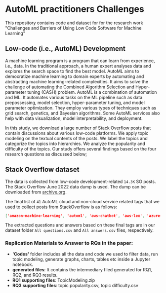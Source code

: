 # AutoML practitioners Challenges
This repository contains code and dataset for for the research work "Challenges and Barriers of Using Low Code Software for Machine Learning"


## Low-code (i.e., AutoML) Development
A machine learning program is a program that can learn from experience, i.e., data. In the traditional approach, a human expert analyses data and explores the search space to find the best model. AutoML aims to democratize machine learning to domain experts by automating and abstracting machine learning-related complexities. It aims to solve the challenge of automating the Combined Algorithm Selection and Hyper-parameter tuning (CASH) problem. AutoML is a combination of automation and ML. It automates various tasks on the ML pipeline such as data prepossessing, model selection, hyper-parameter tuning, and model parameter optimization. They employ various types of techniques such as grid search, genetics, and Bayesian algorithms. Some AutoML services also help with data visualization, model interpretability, and deployment.

In this study, we download a large number of Stack Overflow posts that contain discussions about various low-code platforms. We apply topic modeling on the textual contents of the posts. We label the topics and categorize the topics into hierarchies. We analyze the popularity and difficulty of the topics. Our study offers several findings based on the four research questions as discussed below;

## Stack Overflow dataset
The data is collected from low-code development-related `14.3K` SO posts. The Stack Overflow June 2022 data dump is used. The dump can be downloaded from [archive.org](archive.org).

The final list of `41` AutoML cloud and non-cloud service related tags that we used to collect posts from StackOverflow is as follows:

```json
['amazon-machine-learning', 'automl', 'aws-chatbot', 'aws-lex', 'azure-machine-learning-studio', 'azure-machine-learning-workbench', 'azureml', 'azureml-python-sdk', 'azuremlsdk', 'driverless-ai', 'ensemble-learning', 'gbm', 'google-cloud-automl-nl', 'google-cloud-vertex-ai', 'google-natural-language', 'h2o.ai', 'h2o4gpu', 'mlops', 'sparkling-water', 'splunk-calculation', 'splunk-dashboard', 'splunk-query', 'splunk-sdk', 'amazon-sagemaker', 'tpot', 'auto-sklearn', 'rapidminer', 'pycaret', 'amazon-lex', 'auto-keras', 'bigml', 'dataiku', 'datarobot', 'google-cloud-automl', 'h2o', 'mljar', 'splunk', 'transmogrifai', 'ludwig', 'azure-machine-learning-service', 'pycaret']
```

The extracted questions and answers based on these final tags are in our dataset folder `All questions.csv` and `All answers.csv` files, respectively.

### Replication Materials to Answer to RQs in the paper:
- __'Codes'__ folder includes all the data and code we used to filter data, run topic modeling, generate graphs, charts, tables etc inside a Jupyter notebook.
- __generated files__: It contains the intermediary filed generated for RQ1, RQ2, and RQ3 results.
- __RQ1 supporting files__: TopicModeling.zip
- __RQ3 supporting files__: topic popularity.csv, topic difficulty.csv


